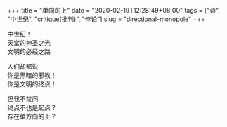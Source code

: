 +++
title = "单向的上"
date = "2020-02-19T12:28:49+08:00"
tags = ["诗", "中世纪", "critique(批判)", "悖论"]
slug = "directional-monopole"
+++

中世纪！  
天堂的神圣之光  
文明的必经之路

人们却都说  
你是黑暗的邪教！  
你是文明的终点！

但我不禁问  
终点不也是起点？  
存在单方向的上？
